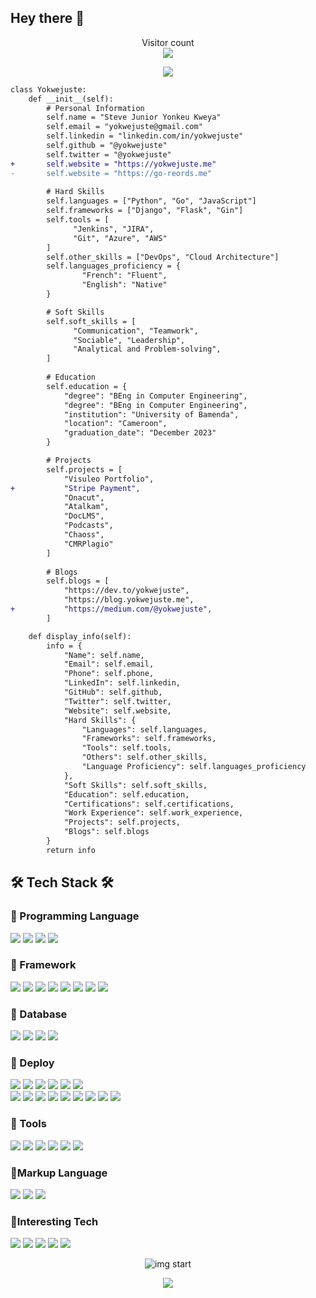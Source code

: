 ## Hey there 👋
<p align="center"> 
  Visitor count<br>
  <img src="https://profile-counter.glitch.me/yokwejuste/count.svg" />
</p>
<p align="center">
  <img src="https://github.com/yokwejuste/yokwejuste/assets/71908316/1295a267-6ba2-4637-978a-fe5f77e1e2a4" />
</p>

```diff
class Yokwejuste:
    def __init__(self):
        # Personal Information
        self.name = "Steve Junior Yonkeu Kweya"
        self.email = "yokwejuste@gmail.com"
        self.linkedin = "linkedin.com/in/yokwejuste"
        self.github = "@yokwejuste"
        self.twitter = "@yokwejuste"
+       self.website = "https://yokwejuste.me"
-       self.website = "https://go-reords.me"
        
        # Hard Skills
        self.languages = ["Python", "Go", "JavaScript"]
        self.frameworks = ["Django", "Flask", "Gin"]
        self.tools = [
              "Jenkins", "JIRA",
              "Git", "Azure", "AWS"
        ]
        self.other_skills = ["DevOps", "Cloud Architecture"]
        self.languages_proficiency = {
                "French": "Fluent",
                "English": "Native"
        }

        # Soft Skills
        self.soft_skills = [
              "Communication", "Teamwork",
              "Sociable", "Leadership",
              "Analytical and Problem-solving",
        ]
        
        # Education
        self.education = {
            "degree": "BEng in Computer Engineering",
            "degree": "BEng in Computer Engineering",
            "institution": "University of Bamenda",
            "location": "Cameroon",
            "graduation_date": "December 2023"
        }

        # Projects
        self.projects = [
            "Visuleo Portfolio",
+           "Stripe Payment",
            "Onacut",
            "Atalkam",
            "DocLMS",
            "Podcasts",
            "Chaoss",
            "CMRPlagio"
        ]
        
        # Blogs
        self.blogs = [
            "https://dev.to/yokwejuste",
            "https://blog.yokwejuste.me",
+           "https://medium.com/@yokwejuste",
        ]

    def display_info(self):
        info = {
            "Name": self.name,
            "Email": self.email,
            "Phone": self.phone,
            "LinkedIn": self.linkedin,
            "GitHub": self.github,
            "Twitter": self.twitter,
            "Website": self.website,
            "Hard Skills": {
                "Languages": self.languages,
                "Frameworks": self.frameworks,
                "Tools": self.tools,
                "Others": self.other_skills,
                "Language Proficiency": self.languages_proficiency
            },
            "Soft Skills": self.soft_skills,
            "Education": self.education,
            "Certifications": self.certifications,
            "Work Experience": self.work_experience,
            "Projects": self.projects,
            "Blogs": self.blogs
        }
        return info
```
## 🛠 Tech Stack 🛠
### 📌 Programming Language
![](https://img.shields.io/badge/python-3776AB?style=flat&logo=python&logoColor=white)
![](https://img.shields.io/badge/javascript-F7DF1E?style=flat&logo=javascript&logoColor=white)
![](https://img.shields.io/badge/PHP-777BB4?style=for-the-badge&logo=php&logoColor=white)
![](https://img.shields.io/badge/TypeScript-007ACC?style=for-the-badge&logo=typescript&logoColor=white)

### 📌 Framework
![](https://img.shields.io/badge/Django-092E20?style=flat&logo=django&logoColor=white) 
![](https://img.shields.io/badge/DRF-092E20?style=flat&logo=django&logoColor=white)
![](https://img.shields.io/badge/Flask-000000?style=flat&logo=flask&logoColor=white)
![](https://img.shields.io/badge/fastapi-109989?style=for-the-badge&logo=FASTAPI&logoColor=white)
![](https://img.shields.io/badge/GraphQl-E10098?style=for-the-badge&logo=graphql&logoColor=white)
![](https://img.shields.io/badge/django%20rest-ff1709?style=for-the-badge&logo=django&logoColor=white)
![](https://img.shields.io/badge/React-20232A?style=for-the-badge&logo=react&logoColor=61DAFB)
![](https://img.shields.io/badge/Vue%20js-35495E?style=for-the-badge&logo=vuedotjs&logoColor=4FC08D)

### 📌 Database
![](https://img.shields.io/badge/postgresql-4169E1?style=flat&logo=postgresql&logoColor=white) 
![](https://img.shields.io/badge/MySQL-4479A1?style=flat&logo=mysql&logoColor=white) 
![](https://img.shields.io/badge/SQLite-003B57?style=flat&logo=sqlite&logoColor=white) 
![](https://img.shields.io/badge/AWS_S3-569A31?style=flat&logo=amazons3&logoColor=white)

### 📌 Deploy
![](https://img.shields.io/badge/docker-2496ED?style=flat&logo=docker&logoColor=white)
![](https://img.shields.io/badge/docker_compose-2496ED?style=flat&logo=docker&logoColor=white)
![](https://img.shields.io/badge/AWS_EC2-FF9900?style=flat&logo=amazonec2&logoColor=white) 
![](https://img.shields.io/badge/AWS_CloudFront-8C4FFF?style=flat&logo=amazonrcloudfront&logoColor=white)
![](https://img.shields.io/badge/AWS_EB-FF9900?style=flat&logo=amazmoneb&logoColor=white)
![](https://img.shields.io/badge/AWS_ECR-FF9900?style=flat&logo=amazoneks&logoColor=white)     
![](https://img.shields.io/badge/AWS_Route_53-8C4FFF?style=flat&logo=amazonroute53&logoColor=white)
![](https://img.shields.io/badge/AWS_LightSail-FF9900?style=flat&logo=amazmoneb&logoColor=white)
![](https://img.shields.io/badge/AWS_ELB-FF9900?style=flat&logo=amazmonelb&logoColor=white)
![](https://img.shields.io/badge/AWS_RDS-8C4FFF?style=flat&logo=awsrds&logoColor=white)
![](https://img.shields.io/badge/AWS_Lambda-FF9900?style=flat&logo=awslambda&logoColor=white)
![](https://img.shields.io/badge/Nginx-009639?style=flat&logo=nginx&logoColor=white)
![](https://img.shields.io/badge/Github_Actions-blue?style=flat&logo=githubactions&logoColor=white)
![](https://img.shields.io/badge/Jenkins-D24939?style=flat&logo=jenkins&logoColor=white)
![](https://img.shields.io/badge/Azure_DevOps-0078D7?style=for-the-badge&logo=azure-devops&logoColor=white)

### 📌 Tools
![](https://img.shields.io/badge/git-F05032?style=flat&logo=git&logoColor=white) 
![](https://img.shields.io/badge/github-181717?style=flat&logo=github&logoColor=white) 
![](https://img.shields.io/badge/Notion-000000?style=flat&logo=notion&logoColor=white) 
![](https://img.shields.io/badge/Slack-4A15AB?style=flat&logo=slack&logoColor=white)
![](https://img.shields.io/badge/Jira-0052CC?style=flat&logo=jira&logoColor=white) 
![](https://img.shields.io/badge/Figma-F24E1E?style=flat&logo=Figma&logoColor=white)

### 📌Markup Language
![](https://img.shields.io/badge/html5-E34F26?style=flat&logo=html5&logoColor=white)
![](https://img.shields.io/badge/css-1572B6?style=flat&logo=css3&logoColor=white)
![](https://img.shields.io/badge/markdown-000000?style=flat&logo=markdown&logoColor=white)

### 📌Interesting Tech
![](https://img.shields.io/badge/AWS_EKS-FF9900?style=flat&logo=amazoneks&logoColor=white)
![](https://img.shields.io/badge/kubernetes-326CE5?style=flat&logo=kubernetes&logoColor=white) 
![](https://img.shields.io/badge/Spring-6DB33F?style=flat&logo=spring&logoColor=white)
![](https://img.shields.io/badge/SpringBoot-6DB33F?style=flat&logo=springboot&logoColor=white)
![](https://img.shields.io/badge/Java-blue?style=flat&logo=java&logoColor=white)

<p align="center"> 
  <img src="http://github-profile-summary-cards.vercel.app/api/cards/profile-details?username=yokwejuste&theme=github_dark" alt="img start"/>
</p>

<p align="center">
  <img src="https://streak-stats.demolab.com?user=yokwejuste&theme=highcontrast&border_radius=7)](https://github.com/yokwejuste"/>
</p>
